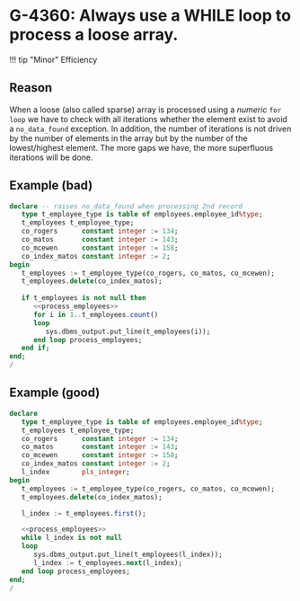 # G-4360: Always use a WHILE loop to process a loose array.

!!! tip "Minor"
    Efficiency

## Reason

When a loose (also called sparse) array is processed using a *numeric* `for loop` we have to check with all iterations whether the element exist to avoid a `no_data_found` exception. In addition, the number of iterations is not driven by the number of elements in the array but by the number of the lowest/highest element. The more gaps we have, the more superfluous iterations will be done.

## Example (bad)

``` sql
declare -- raises no_data_found when processing 2nd record
   type t_employee_type is table of employees.employee_id%type;
   t_employees t_employee_type;
   co_rogers      constant integer := 134;
   co_matos       constant integer := 143;
   co_mcewen      constant integer := 158;
   co_index_matos constant integer := 2;
begin
   t_employees := t_employee_type(co_rogers, co_matos, co_mcewen);
   t_employees.delete(co_index_matos);
   
   if t_employees is not null then
      <<process_employees>>
      for i in 1..t_employees.count()
      loop
         sys.dbms_output.put_line(t_employees(i));
      end loop process_employees;
   end if;
end;
/
```

## Example (good)

``` sql
declare
   type t_employee_type is table of employees.employee_id%type;
   t_employees t_employee_type;
   co_rogers      constant integer := 134;
   co_matos       constant integer := 143;
   co_mcewen      constant integer := 158;
   co_index_matos constant integer := 2;
   l_index        pls_integer;
begin
   t_employees := t_employee_type(co_rogers, co_matos, co_mcewen);
   t_employees.delete(co_index_matos);

   l_index := t_employees.first();

   <<process_employees>>
   while l_index is not null
   loop
      sys.dbms_output.put_line(t_employees(l_index));
      l_index := t_employees.next(l_index);
   end loop process_employees;
end;
/
```